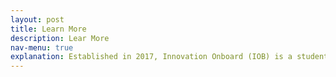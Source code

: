 ```yaml
---
layout: post
title: Learn More
description: Lear More
nav-menu: true
explanation: Established in 2017, Innovation Onboard (IOB) is a student-led initiative that fosters entrepreneurship and interdisciplinary collaboration among science, engineering, and business students. This 6-month program includes 10 workshops, lectures, an innovation fair, and a pitch competition with cash prizes.
---
```


<body>

<!-- <embed src="StakeholderPackage.pdf" width="100%" height="791px" 
 type="application/pdf"> -->

<object data="/StakeholderPackage.pdf" type="application/pdf" width="100%" height="791px">
      <!-- <p>Unable to display PDF file. <a href="/uploads/media/default/0001/01/540cb75550adf33f281f29132dddd14fded85bfc.pdf">Download</a> instead.</p> -->
    </object>

</body>
